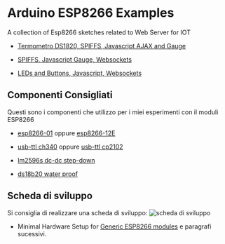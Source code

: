 Arduino ESP8266 Examples
=========================

A collection of Esp8266 sketches related to Web Server for IOT  
* [Termometro DS1820, SPIFFS, Javascript AJAX and Gauge](https://github.com/roboticboyer/ESP8266_Gauge_AJAX)  

* [SPIFFS, Javascript Gauge, Websockets](https://github.com/roboticboyer/ESP8266_Gauge_Websocket) 

* [LEDs and Buttons, Javascript, Websockets](https://github.com/roboticboyer/ESP8266_Multi_LEDs_WebSocket)

## Componenti Consigliati
Questi sono  i componenti che utilizzo per i miei esperimenti con il moduli ESP8266

* [esp8266-01](http://www.electrodragon.com/product/esp8266-wi07c-wifi-module/) oppure [esp8266-12E](http://www.electrodragon.com/product/esp8266-smd-adapter-board/)

* [usb-ttl ch340](http://www.electrodragon.com/product/usb-ttl-serial-ch340-board/) oppure [usb-ttl cp2102](http://www.electrodragon.com/product/cp2102-usb-ttl-uart-module-v2/)

* [lm2596s dc-dc step-down](http://www.electrodragon.com/product/lm2596s-adj-dc-dc-small-tiny-adjustable-step-down-module-3-40vin-1-5-35vout/)

* [ds18b20 water proof](http://www.electrodragon.com/product/ds18b20-water-proof-probe-with-cable/)

## Scheda di sviluppo
Si consiglia di realizzare una scheda di sviluppo: 
![scheda di sviluppo ](https://github.com/roboticboyer/Esempi_ESP8266/blob/master/DOC/Immagini/ESP8266_Breadbord.JPG)  
* Minimal Hardware Setup for [Generic ESP8266 modules](https://github.com/esp8266/Arduino/blob/master/doc/boards.md#generic-esp8266-modules) e paragrafi sucessivi.  

